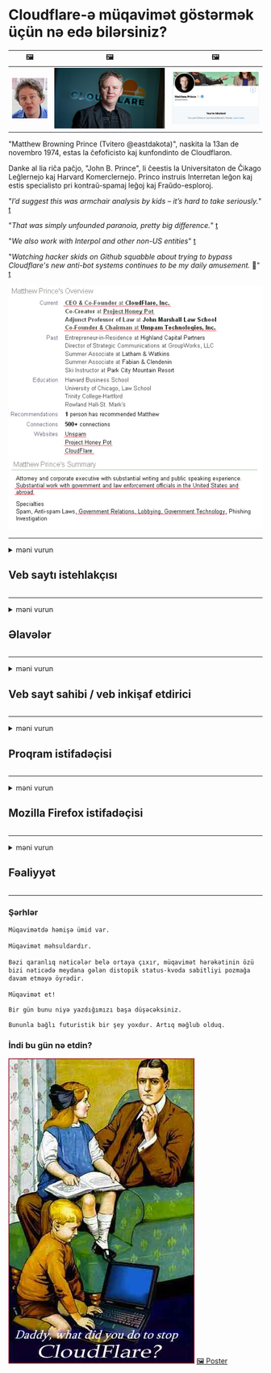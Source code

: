 # Cloudflare-ə müqavimət göstərmək üçün nə edə bilərsiniz?

| 🖼 | 🖼 | 🖼 |
| --- | --- | --- |
| ![](../image/matthew_prince_teen.jpg) | ![](../image/matthew_prince.jpg) | ![](../image/blockedbymatthewprince.jpg) |


"Matthew Browning Prince (Tvitero @eastdakota)", naskita la 13an de novembro 1974, estas la ĉefoficisto kaj kunfondinto de Cloudflaron.

Danke al lia riĉa paĉjo, "John B. Prince", li ĉeestis la Universitaton de Ĉikago Leĝlernejo kaj Harvard Komerclernejo.
Princo instruis Interretan leĝon kaj estis specialisto pri kontraŭ-spamaj leĝoj kaj Fraŭdo-esploroj.


"*I’d suggest this was armchair analysis by kids – it’s hard to take seriously.*" [t](https://www.theguardian.com/technology/2015/nov/19/cloudflare-accused-by-anonymous-helping-isis)

"*That was simply unfounded paranoia, pretty big difference.*"  [t](https://twitter.com/xxdesmus/status/992757936123359233)

"*We also work with Interpol and other non-US entities*" [t](https://twitter.com/eastdakota/status/1203028504184360960)

"*Watching hacker skids on Github squabble about trying to bypass Cloudflare's new anti-bot systems continues to be my daily amusement.* 🍿" [t](https://twitter.com/eastdakota/status/1273277839102656515)


![](../image/whoismp.jpg)

---


<details>
<summary>məni vurun

## Veb saytı istehlakçısı
</summary>


- Sevdiyiniz veb sayt Cloudflare istifadə edirsə, onlara Cloudflare istifadə etməmələrini söyləyin.
  - Facebook, Reddit, Twitter və ya Mastodon kimi sosial mediada sızlamaq heç bir fərq yaratmır. [Əməliyyatlar hashtaglardan daha yüksəkdir.](https://twitter.com/phyzonloop/status/1274132092490862594)
  - Özünüzü faydalı etmək istəyirsinizsə veb sayt sahibi ilə əlaqə saxlamağa çalışın.

[Cloudflare dedi](https://github.com/Eloston/ungoogled-chromium/issues/783):
```
Problemlə üzləşdiyiniz xüsusi xidmətlər və ya saytlar üçün administratorlarla əlaqə saxlamağınızı və təcrübənizi bölüşməyinizi tövsiyə edirik.
```

[Bunu istəmirsinizsə, veb sayt sahibi heç vaxt bu problemi bilmir.](../PEOPLE.md)

![](../image/liberapay.jpg)

[Uğurlu nümunə](https://counterpartytalk.org/t/turn-off-cloudflare-on-counterparty-co-plz/164/5).<br>
Probleminiz var? [Səsini indi qaldır.](https://github.com/maraoz/maraoz.github.io/issues/1) Aşağıdakı nümunə.

```
Siz sadəcə şirkət senzurasına və kütləvi nəzarətə kömək edirsiniz.
http://crimeflare.eu.org
```

```
Veb səhifəniz, CloudFlare-in məxfiliyi sui-istifadə edən xüsusi divarlı bağçasındadır.
http://crimeflare.eu.org
```

- Veb saytının məxfilik siyasətini oxumaq üçün bir az vaxt ayırın.
  - veb sayt Cloudflare-nin arxasındadırsa və ya veb sayt Cloudflare-a qoşulmuş xidmətlərdən istifadə edirsə.

"Cloudflare" nin nə olduğunu izah etməli və məlumatlarınızı Cloudflare ilə bölüşmək üçün icazə istəməlisiniz. Bunu etməmək, etibarın pozulmasına səbəb olacaq və sözügedən veb saytın qarşısını almaq lazımdır.

[Qəbul edilə bilən bir məxfilik siyasəti nümunəsi burada](https://archive.is/bDlTz) ("Subprocessors" > "Entity Name")

```
Məxfilik siyasətinizi oxudum və Cloudflare sözünü tapa bilmirəm.
Məlumatlarımı Cloudflare-ə qidalandırmağa davam etsəniz, məlumatlarınızı sizinlə bölüşməkdən imtina edirəm.
http://crimeflare.eu.org
```

Bu, Cloudflare sözünün olmayan gizlilik siyasətinin bir nümunəsidir.
[Liberland Jobs](https://archive.is/daKIr) [privacy policy](https://docsend.com/view/feiwyte):

![](../image/cfwontobey.jpg)

Cloudflare öz məxfilik siyasətinə malikdir.
[Cloudflare doxxing insanları sevir.](https://www.reddit.com/r/GamerGhazi/comments/2s64fe/be_wary_reporting_to_cloudflare/)

Veb saytın qeydiyyatdan keçmə forması üçün yaxşı bir nümunə.
AFAIK, sıfır veb sayt bunu edir. Onlara etibar edəcəksən?

```
"XYZ üçün qeydiyyatdan keç" düyməsinə basaraq, xidmət şərtlərimizi və məxfilik bəyanatımızı qəbul edirsiniz.
Ayrıca Cloudflare ilə məlumatlarınızı paylaşmağı və cloudflare-nin məxfilik bəyanatını qəbul etməyi qəbul edirsiniz.
Cloudflare məlumatlarınızı sızdırsa və ya serverlərimizə qoşulmağınıza icazə verməzsə, bizim günahımız deyil. [*]

[ Qeydiyyatdan keçmək ] [ razı deyiləm ]
```
[*] [PEOPLE.md](../PEOPLE.md)


- Onların xidmətindən istifadə etməməyə çalışın. Cloudflare tərəfindən izlənildiyini unutmayın.
  - ["I'm in your TLS, sniffin' your passworz"](../image/iminurtls.jpg)

- Digər veb səhifəni axtarın. İnternetdə alternativlər və fürsətlər var!

- Dostlarınızı Tor'dan gündəlik istifadə etməyə inandırın.
  - Anonimlik açıq internetin standartı olmalıdır!
  - [Tor layihəsinin bu layihəni bəyənmədiyini unutmayın.](../HISTORY.md)

</details>

------

<details>
<summary>məni vurun

## Əlavələr
</summary>

- Brauzeriniz Firefox, Tor Browser və ya Ungoogled Chromium varsa, aşağıdakı bu əlavələrdən birini istifadə edin.
  - Başqa yeni əlavə əlavə etmək istəyirsinizsə əvvəlcə bu barədə soruşun.


| Ad | İnkişaf etdirici | Dəstək | Blok edə bilərsiniz | Xəbər verə bilər | Chrome |
| -------- | -------- | -------- | -------- | -------- | -------- |
| [Bloku Cloudflaron MITM-Atakon](../subfiles/addon/bcma.md) | #Addon | [ ? ](http://crimeflare.eu.org/) | **Bəli**     | **Bəli**     |  **Bəli** |
| [Ĉu ligoj estas vundeblaj al MITM-atako?](../subfiles/addon/ismm.md) | #Addon | [ ? ](http://crimeflare.eu.org/) | Yox     | **Bəli**     |  **Bəli** |
| [Ĉu ĉi tiuj ligoj blokos Tor-uzanton?](../subfiles/addon/isat.md) | #Addon | [ ? ](http://crimeflare.eu.org/) | Yox     | **Bəli**     |  **Bəli** |
| [Block Cloudflare MITM Attack](https://trac.torproject.org/projects/tor/attachment/ticket/24351/block_cloudflare_mitm_attack-1.0.14.1-an%2Bfx.xpi)<br>[**DELETED BY TOR PROJECT**](../HISTORY.md) | nullius | [ ? ](../tool/block_cloudflare_mitm_fx), [Link](http://crimeflare.eu.org/) | **Bəli**     | **Bəli**     |  Yox |
| [TPRB](http://sw.nnpaefp7pkadbxxkhz2agtbv2a4g5sgo2fbmv3i7czaua354334uqqad.onion/) | Sw | [ ? ](http://sw.nnpaefp7pkadbxxkhz2agtbv2a4g5sgo2fbmv3i7czaua354334uqqad.onion/) | **Bəli**     | **Bəli**     |  Yox |
| [Detect Cloudflare](https://addons.mozilla.org/en-US/firefox/addon/detect-cloudflare/) | Frank Otto | [ ? ](https://github.com/traktofon/cf-detect) | Yox     | **Bəli**     |  Yox |
| [True Sight](https://addons.mozilla.org/en-US/firefox/addon/detect-cloudflare-plus/) | claustromaniac | [ ? ](https://github.com/claustromaniac/detect-cloudflare-plus) | Yox     | **Bəli**     |  Yox |
| [Which Cloudflare datacenter am I visiting?](https://addons.mozilla.org/en-US/firefox/addon/cf-pop/) | 依云 | [ ? ](https://github.com/lilydjwg/cf-pop) | Yox     | **Bəli**     |  Yox |


- "Decentraleyes" "CDNJS (Cloudflare)" ilə əlaqəni dayandıra bilər.
  - Bir çox istəyin şəbəkələrə çatmasının qarşısını alır və saytların pozulmaması üçün yerli fayllara xidmət edir.
  - Geliştirici cavab verdi: "[very concerning indeed](https://github.com/Synzvato/decentraleyes/issues/236#issuecomment-352049501)", "[widespread usage severely centralizes the web](https://github.com/Synzvato/decentraleyes/issues/251#issuecomment-366752049)"

- [Ayrıca Cloudflare sertifikatını Sertifikat Təşkilatınızdan (CA) çıxara və ya inana bilməzsiniz.](https://www.ssl.com/how-to/remove-root-certificate-firefox/)

</details>

------

<details>
<summary>məni vurun

## Veb sayt sahibi / veb inkişaf etdirici
</summary>


![](../image/word_cloudflarefree.jpg)

- Cloudflare həllini istifadə etməyin, Dövr.
  - Bundan daha yaxşısını edə bilərsən, düzdür? [Cloudflare abunəliklərini, planlarını, domenlərini və ya hesablarını necə silmək lazım olduğunu izah edin.](https://support.cloudflare.com/hc/en-us/articles/200167776-Removing-subscriptions-plans-domains-or-accounts)

| 🖼 | 🖼 |
| --- | --- |
| ![](../image/htmlalertcloudflare.jpg) | ![](../image/htmlalertcloudflare2.jpg) |

- Daha çox müştəri istəyirsiniz? Sən nə edəcəyini bilirsən. İpucu "yuxarıdakı sətir" dir.
  - [Salam, "Məxfiliyinizi ciddiyə alırıq" yazmısınız, amma "Səhv 403 Qadağan Anonim Proxy-yə icazə verilmir" yazısını aldım.](https://it.slashdot.org/story/19/02/19/0033255/stop-saying-we-take-your-privacy-and-security-seriously) Tor Or VPN-i niyə bloklayırsınız? Və niyə müvəqqəti e-poçtları bloklayırsınız?

![](../image/anonexist.jpg)

- Cloudflare istifadə kəsilmə şansını artıracaq. Serveriniz aşağıda və ya Cloudflare işləməyibsə, ziyarətçilər veb saytınıza daxil ola bilməzlər.
  - [Həqiqətən Cloudflare-nin heç vaxt azalmayacağını düşündünüzmü?](https://www.ibtimes.com/cloudflare-down-not-working-sites-producing-504-gateway-timeout-errors-2618008) [Another](https://twitter.com/Jedduff/status/1097875615997399040) [sample](https://twitter.com/search?f=tweets&vertical=default&q=Cloudflare%20is%20having%20problems). [Need more](../PEOPLE.md)?

![](../image/cloudflareinternalerror.jpg)

- Cloudflare-dən "API xidmətinizi", "proqram yeniləmə serverinizi" və ya "RSS lentinizi" vəkil etmək üçün istifadə etmək müştərinizə zərər verəcəkdir. Bir müştəri sizə zəng edərək "API'nizi artıq istifadə edə bilmərəm" dedi və nə baş verdiyini bilmirsiniz. Cloudflare səssizcə müştərinizi blok edə bilər. Sizcə bunun yaxşı olduğunu düşünürsünüz?
  - Bir çox RSS oxucu müştərisi və RSS oxucu onlayn xidməti var. İnsanların abunə olmasına icazə vermirsinizsə, niyə RSS lentini yayımlayırsınız?

![](../image/rssfeedovercf.jpg)

- HTTPS sertifikatına ehtiyacınız var? "Şifrələyək" istifadə edin və ya sadəcə CA şirkətindən satın alın.

- DNS serverinə ehtiyacınız var? Öz serverinizi qura bilmirsiniz? Onlara necə: [Hurricane Electric Free DNS](https://dns.he.net/), [Dyn.com](https://dyn.com/dns/), [1984 Hosting](https://www.1984hosting.com/), [Afraid.Org (TOR istifadə edirsinizsə, administrator hesabınızı silin)](https://freedns.afraid.org/)
  - [Alternativoj al DNS](../subfiles/alternative/domaindns.md)

- Hosting xidməti axtarırsınız? Yalnız pulsuz? Onlara necə: [Onion Service](http://vww6ybal4bd7szmgncyruucpgfkqahzddi37ktceo3ah7ngmcopnpyyd.onion/en/security/network-security/tor/onionservices-best-practices), [Free Web Hosting Area](https://freewha.com/), [Autistici/Inventati Web Site Hosting](https://www.autinv5q6en4gpf4.onion/services/website), [Github Pages](https://pages.github.com/), [Surge](https://surge.sh/)
  - [Cloudflare alternativləri](../subfiles/alternative/cloudflare.md)

- "Cloudflare-ipfs.com" istifadə edirsiniz? [Cloudflare IPFS-nin pis olduğunu bilirsinizmi?](../PEOPLE.md)

- Serverinizə OWASP və Fail2Ban kimi Veb Tətbiq Firewall quraşdırın və düzgün şəkildə konfiqurasiya edin.
  - Torun qarşısını almaq bir həll yolu deyil. Hamını yalnız kiçik pis istifadəçilər üçün cəzalandırmayın.

- "Cloudflare Warp" istifadəçilərinin veb saytınıza daxil olmasını yönləndirin və ya bloklayın. İmkan varsa bir səbəb göstər.

> IP siyahısı: "[Cloudflare cari IP aralıkları](cloudflare_inc/)"

> A: Sadəcə onları bloklayın

```
server {
...
deny 173.245.48.0/20;
deny 103.21.244.0/22;
deny 103.22.200.0/22;
deny 103.31.4.0/22;
deny 141.101.64.0/18;
deny 108.162.192.0/18;
deny 190.93.240.0/20;
deny 188.114.96.0/20;
deny 197.234.240.0/22;
deny 198.41.128.0/17;
deny 162.158.0.0/15;
deny 104.16.0.0/12;
deny 172.64.0.0/13;
deny 131.0.72.0/22;
deny 2400:cb00::/32;
deny 2606:4700::/32;
deny 2803:f800::/32;
deny 2405:b500::/32;
deny 2405:8100::/32;
deny 2a06:98c0::/29;
deny 2c0f:f248::/32;
...
}
```

> B: Xəbərdarlıq səhifəsinə yönləndirin

```
http {
...
geo $iscf {
default 0;
173.245.48.0/20 1;
103.21.244.0/22 1;
103.22.200.0/22 1;
103.31.4.0/22 1;
141.101.64.0/18 1;
108.162.192.0/18 1;
190.93.240.0/20 1;
188.114.96.0/20 1;
197.234.240.0/22 1;
198.41.128.0/17 1;
162.158.0.0/15 1;
104.16.0.0/12 1;
172.64.0.0/13 1;
131.0.72.0/22 1;
2400:cb00::/32 1;
2606:4700::/32 1;
2803:f800::/32 1;
2405:b500::/32 1;
2405:8100::/32 1;
2a06:98c0::/29 1;
2c0f:f248::/32 1;
}
...
}

server {
...
if ($iscf) {rewrite ^ https://example.com/cfwsorry.php;}
...
}

<?php
header('HTTP/1.1 406 Not Acceptable');
echo <<<CLOUDFLARED
Thank you for visiting ourwebsite.com!<br />
We are sorry, but we can't serve you because your connection is being intercepted by Cloudflare.<br />
Please read http://crimeflare.eu.org for more information.<br />
CLOUDFLARED;
die();
```

- Sərbəstliyə inanırsınızsa və anonim istifadəçiləri salamlayırsınızsa Tor Onion Service və ya I2P insite qurun.

- Digər Clearnet / Tor ikili veb sayt operatorlarından məsləhət alın və adsız dostlar qazanın!

</details>

------

<details>
<summary>məni vurun

## Proqram istifadəçisi
</summary>


- Discord CloudFlare istifadə edir. Alternativlər? Tövsiyə edirik [**Briar** (Android)](https://f-droid.org/en/packages/org.briarproject.briar.android/), [Ricochet (PC)](https://ricochet.im/), [Tox + Tor (Android/PC)](https://tox.chat/download.html)
  - Briar, Tor daemonunu ehtiva edir, beləliklə Orbot'u quraşdırmanıza ehtiyac yoxdur.
  - Qwtch developers, Open Privacy, stop_cloudflare layihəsini xəbərdarlıq etmədən git xidmətlərindən sildi.

- Debian GNU / Linux və ya hər hansı bir türev istifadə edirsinizsə, abunə olun: [bug #831835](https://bugs.debian.org/cgi-bin/bugreport.cgi?bug=831835). Bacardığınız təqdirdə, yamağın yoxlanmasına kömək edin və qulluqçunun qəbul edilməli olub olmadığı barədə düzgün nəticəyə gəlməsinə kömək edin.

- Həmişə bu brauzerləri tövsiyə edin.

| Ad | İnkişaf etdirici | Dəstək | Şərh |
| -------- | -------- | -------- | -------- |
| [Ungoogled-Chromium](https://ungoogled-software.github.io/ungoogled-chromium-binaries/) | Eloston | [ ? ](https://github.com/Eloston/ungoogled-chromium) | PC (Win, Mac, Linux)  _!Tor_ |
| [Bromite](https://www.bromite.org/fdroid) | Bromite | [ ? ](https://github.com/bromite/bromite/issues) | Android  _!Tor_ |
| [Tor Browser](https://www.torproject.org/download/) | Tor Project | [ ? ](https://support.torproject.org/) | PC (Win, Mac, Linux)  _Tor_|
| [Tor Browser Android](https://www.torproject.org/download/) | Tor Project | [ ? ](https://support.torproject.org/) | Android  _Tor_|
| [Onion Browser](https://itunes.apple.com/us/app/onion-browser/id519296448?mt=8) | Mike Tigas | [ ? ](https://github.com/OnionBrowser/OnionBrowser/issues) | Apple iOS  _Tor_|
| [GNU/Icecat](https://www.gnu.org/software/gnuzilla/) | GNU | [ ? ](https://www.gnu.org/software/gnuzilla/) | PC (Linux) |
| [IceCatMobile](https://f-droid.org/en/packages/org.gnu.icecat/) | GNU | [ ? ](https://lists.gnu.org/mailman/listinfo/bug-gnuzilla) | Android |
| [Iridium Browser](https://iridiumbrowser.de/about/) | Iridium | [ ? ](https://github.com/iridium-browser/iridium-browser/) | PC (Win, Mac, Linux, OpenBSD) |


Digər proqramın məxfiliyi mükəmməl deyil. Bu Tor brauzerinin "mükəmməl" olması demək deyil.
İnternet və texnologiyada 100% təhlükəsiz və ya 100% özəl bir şey yoxdur.

- Tor istifadə etmək istəmirsiniz? Tor daemon ilə istənilən brauzerdən istifadə edə bilərsiniz.
  - [Qeyd edək ki, Tor layihəsi bunu bəyənmir.](https://support.torproject.org/tbb/tbb-9/) Bunu edə bilsəniz Tor brauzerindən istifadə edin.
- [Tor ilə Chromium necə istifadə olunur](../subfiles/chromium_tor.md)


Digər proqramın məxfiliyindən danışaq.

- [Əgər həqiqətən Firefox istifadə etməlisinizsə, "Firefox ESR" seçin.](https://www.mozilla.org/en-US/firefox/organizations/)
  - [Firefox - Casus proqram nəzarətçisi](https://spyware.neocities.org/articles/firefox.html)
  - [Firefox azad danışığı rədd edir, azad danışmağı qadağan edir](https://web.archive.org/web/20200423010026/https://reclaimthenet.org/firefox-rejects-free-speech-bans-free-speech-commenting-plugin-dissenter-from-its-extensions-gallery/)
  - ["100+ mənfi səs. Bir proqram şirkətinə sadiq qalmağı xahiş edir ... proqram bu günlərdə çoxdur."](https://old.reddit.com/r/firefox/comments/gutdiw/weve_got_work_to_do_the_mozilla_blog/fslbbb6/)
  - [Niyə Firefox mənə URL çubuğumda sponsorlu bağlantıları göstərir?](https://www.reddit.com/r/firefox/comments/jybx2w/uh_why_is_firefox_showing_me_sponsored_links_in/)
  - [Mozilla - təcəssüm etdirilmiş şeytan](https://digdeeper.neocities.org/ghost/mozilla.html)

- [Unutmayın, Mozilla Cloudflare xidmətindən istifadə edir.](https://www.robtex.com/dns-lookup/www.mozilla.org) [Məhsullarında Cloudflare'nin DNS xidmətindən də istifadə edirlər.](https://www.theregister.co.uk/2018/03/21/mozilla_testing_dns_encryption/)

- [Mozilla rəsmi olaraq bu bileti rədd etdi.](https://bugzilla.mozilla.org/show_bug.cgi?id=1426618)

- [Firefox Focus bir zarafatdır.](https://github.com/mozilla-mobile/focus-android/issues/1743) [Telemetri söndürməyə söz verdilər, amma dəyişdirdilər.](https://github.com/mozilla-mobile/focus-android/issues/4210)

- [PaleMoon / Basilisk geliştiricisi Cloudflare'yi sevir.](https://github.com/mozilla-mobile/focus-android/issues/1743#issuecomment-345993097)
  - [Pale Moon-un Arxiv Serveri 18 ay ərzində zərərli proqramı qıraraq yaydı](https://www.reddit.com/r/privacytoolsIO/comments/cc808y/pale_moons_archive_server_hacked_and_spread/)
  - Tor istifadəçilərinə də nifrət edir - "[Tora qarşı düşmənçilik etsin. Hesab edirəm ki, əksər saytlar Tor-a qarşı son dərəcə yüksək sui-istifadə faktorunu nəzərə alaraq düşmən olmalıdır.](https://github.com/yacy/yacy_search_server/issues/314#issuecomment-565932097)"

- [Waterfox-un ciddi "ev telefonları" problemi var](https://spyware.neocities.org/articles/waterfox.html)

- [Google Chrome bir casus proqramdır.](https://www.gnu.org/proprietary/malware-google.en.html)
  - [Google fəaliyyətinizi profillər.](https://spyware.neocities.org/articles/chrome.html)

- [SRWare Iron çox sayda telefonu ev bağlantısı edir.](https://spyware.neocities.org/articles/iron.html) Google domenlərinə də qoşulur.

- [Brave Browser Facebook / Twitter izləyicilərinin siyahısını yazdı.](https://www.bleepingcomputer.com/news/security/facebook-twitter-trackers-whitelisted-by-brave-browser/)
  - [Budur daha çox məsələ.](https://spyware.neocities.org/articles/brave.html)
  - [binance ortaq şəxsiyyəti](https://twitter.com/cryptonator1337/status/1269594587716374528)

- [Microsoft Edge, Facebook-a Flash kodunu istifadəçilərin arxasında işləməyə imkan verir.](https://www.zdnet.com/article/microsoft-edge-lets-facebook-run-flash-code-behind-users-backs/)

- [Vivaldi gizliliğinize hörmət etmir.](https://spyware.neocities.org/articles/vivaldi.html)

- [Opera casus proqram səviyyəsi: Son dərəcə yüksəkdir](https://spyware.neocities.org/articles/opera.html)

- Apple iOS: [Əsasən zərərli proqram olduğu üçün iOS istifadə etməməlisiniz.](https://www.gnu.org/proprietary/malware-apple.html)

Bu səbəbdən yalnız yuxarıdakı cədvəli tövsiyə edirik. Başqa heçnə.

</details>

------

<details>
<summary>məni vurun

## Mozilla Firefox istifadəçisi
</summary>


- "Firefox Nightly" Mozilla serverlərinə imtina üsulu olmadan debaq səviyyəsində məlumat göndərəcəkdir.
  - [Mozilla serverləri Cloudflare-dən nəfəs alır](https://www.digwebinterface.com/?hostnames=www.mozilla.org%0D%0Amozilla.cloudflare-dns.com&type=&ns=resolver&useresolver=8.8.4.4&nameservers=)

- Firefox-un Mozilla serverlərinə qoşulmasını qadağan etmək mümkündür.
  - [Mozilla'nın siyasət şablonları təlimatı](https://github.com/mozilla/policy-templates/blob/master/README.md)
  - Bu hiylənin sonrakı versiyada işini dayandıra biləcəyini unutmayın, çünki Mozilla özlərini ağ siyahıya almağı sevir.
  - Onları tamamilə bloklamaq üçün firewall və DNS filtrindən istifadə edin.

"`/distribution/policies.json`"

>     "WebsiteFilter": {
> 		"Block": [
> 		"*://*.mozilla.com/*",
> 		"*://*.mozilla.net/*",
> 		"*://*.mozilla.org/*",
> 		"*://webcompat.com/*",
> 		"*://*.firefox.com/*",
> 		"*://*.thunderbird.net/*",
> 		"*://*.cloudflare.com/*"
> 		]
>     },


- ~~Mozilla izləyicisindəki bir səhv haqqında məlumat verin, Cloudflare istifadə etməmələrini söyləyin.~~ Bugzilla ilə əlaqədar bir səhv hesabatı var idi. Bir çox insan narahatlıqlarını yayımladı, lakin səhv 2018-ci ildə admin tərəfindən gizlədildi.

- Firefox-da DOH-i deaktiv edə bilərsiniz.
  - [Firefox-un standart DNS provayderini dəyişdirin](../subfiles/change-firefox-dns.md)

![](../image/firefoxdns.jpg)

- [ISP olmayan DNS istifadə etmək istəyirsinizsə, OpenNIC Tier2 DNS xidmətindən və ya Cloudflare olmayan DNS xidmətlərindən istifadə etməyi düşünün.](https://wiki.opennic.org/start)
![](../image/opennic.jpg)
  - Cloudflare'ı DNS ilə bloklayın. [Crimeflare DNS](../subfiles/service/publicdns.md)

- Toru DNS həll edici olaraq istifadə edə bilərsiniz. [Tor mütəxəssisi deyilsinizsə, burada sual verin.](https://tor.stackexchange.com/)

> **Necə?**
> 1. Tor'u yükləyin və kompüterinizə quraşdırın.
> 2. Bu sətri "torrc" faylına əlavə edin.
> DNSPort 127.0.0.1:53
> 3. Tor'u yenidən başladın.
> 4. Kompüterinizin DNS serverini "127.0.0.1" olaraq seçin.

</details>

------

<details>
<summary>məni vurun

## Fəaliyyət
</summary>


- Ətrafınızdakılara Cloudflare təhlükələri barədə danışın.

- [Bu deposu yaxşılaşdırmağa kömək edin.](http://crimeflare.eu.org)
  - Həm siyahılar, həm ona qarşı olan mübahisələr, həm də detallar.

- [Cloudflare (və bənzər şirkətlər) ilə əlaqəli işlərin səhv olduğu yerləri sənədləşdirin və ictimaiyyətə təqdim edin, bunu etdiyiniz zaman bu deposu qeyd etməyinizə əmin olun](http://crimeflare.eu.org) :)

- Varsayılan olaraq Tor'dan daha çox insanı istifadə edin, beləliklə vebləri dünyanın müxtəlif yerləri baxımından təcrübə edə biləsiniz.

- Sosial mediada və ət məkanında dünyanı Cloudflare-dən azad etməyə həsr olunmuş qruplara başlayın.

- Uyğun olduğu təqdirdə, bu depodakı bu qruplarla əlaqə qurun - bu, qrup şəklində birlikdə işləməyi koordinasiya etmək üçün bir yer ola bilər.

- [Cloudflare’ə mənalı olmayan bir korporativ alternativ təqdim edə bilən bir işə başlayın.](../subfiles/alternative/cloudflare.md)

- Heç olmasa Cloudflare qarşı çox qatlı müdafiə təmin etməyə kömək edəcək hər hansı bir alternativ barədə bizə məlumat verin.

- Bir Cloudflare müştərisisinizsə, gizlilik ayarlarınızı təyin edin və onları pozmalarını gözləyin.
  - [Sonra onları spam əleyhinə / gizlilik pozuntusu ittihamları altına salın.](https://twitter.com/thexpaw/status/1108424723233419264)

- Amerika Birləşmiş Ştatlarındasınızsa və sözügedən veb sayt bank və ya mühasibdirsə, Gramm-Leach-Bliley Qanunu və ya Dəyişiklikləri olan Amerikalılar Qanunu ilə qanuni təzyiq göstərməyə çalışın və nə qədər olduğunuzu bizə hesabatla bildirin. .

- Veb sayt dövlət saytlarıdırsa, ABŞ Konstitusiyasının 1-ci Dəyişikliyinə əsasən qanuni təzyiq göstərməyə çalışın.

- AB vətəndaşıysanız, ümumi məlumatların qorunması qaydalarına əsasən şəxsi məlumatlarınızı göndərmək üçün veb saytla əlaqə saxlayın. Məlumatlarınızı verməkdən imtina edərlərsə, bu qanun pozuntusudur.

- Veb saytında xidmət təklif etdiyini iddia edən şirkətlər üçün, onları istehlakçı hüquqlarını müdafiə edən təşkilatlara və BBB-yə "yalan reklam" olaraq bildirməyə çalışın. Cloudflare veb saytlarına Cloudflare serverləri xidmət göstərir.

- [BTİ, ABŞ kontekstində Cloudflare-nin antitrest qanunlarının üzərinə düşə biləcəyi qədər böyüməyə başladığını təklif edir.](https://www.itu.int/en/ITU-T/Workshops-and-Seminars/20181218/Documents/Geoff_Huston_Presentation.pdf)

- GNU GPL versiyası 4-ün, belə bir xidmətin arxasında mənbə kodunun saxlanmasına qarşı bir müddəa ehtiva edə biləcəyini düşünmək olar, bütün GPLv4 və sonrakı proqramlar üçün Tor istifadəçilərinə qarşı ayrıseçkilik etməyən bir vasitə ilə ən azı mənbə kodunun əldə edilə bilməsi tələb olunur.

- [Se vi uzas Mastodon bonvolu sekvi la konton Mitigator](../subfiles/service/altlink.md).

</details>

------

### Şərhlər

```
Müqavimətdə həmişə ümid var.

Müqavimət məhsuldardır.

Bəzi qaranlıq nəticələr belə ortaya çıxır, müqavimət hərəkətinin özü bizi nəticədə meydana gələn distopik status-kvoda sabitliyi pozmağa davam etməyə öyrədir.

Müqavimət et!
```

```
Bir gün bunu niyə yazdığımızı başa düşəcəksiniz.
```

```
Bununla bağlı futuristik bir şey yoxdur. Artıq məğlub olduq.
```

### İndi bu gün nə etdin?


![](../image/stopcf.jpg) [🖼 Poster](../image/poster/README.md)
